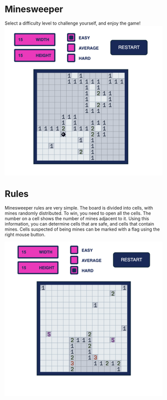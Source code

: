 # Minesweeper
Select a difficulty level to challenge yourself, and enjoy the game!
![alt text](img/screen1.png "minesweeper screenshot")

# Rules

Minesweeper rules are very simple. The board is divided into cells, with mines randomly distributed. 
To win, you need to open all the cells. The number on a cell shows the number of mines adjacent to it. 
Using this information, you can determine cells that are safe, and cells that contain mines. 
Cells suspected of being mines can be marked with a flag using the right mouse button.

![alt text](img/screen2.png "minesweeper screenshot")